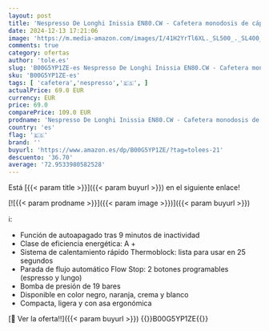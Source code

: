 ```yaml
---
layout: post
title: 'Nespresso De Longhi Inissia EN80.CW - Cafetera monodosis de cápsulas Nespresso  19 bares  apagado automático  color crema  Incluye pack de bienvenida con 7 cápsulas'
date: 2024-12-13 17:21:06
image: 'https://m.media-amazon.com/images/I/41H2YrTl6XL._SL500_._SL400_.jpg'
comments: true
category: ofertas
author: 'tole.es'
slug: 'B00G5YP1ZE-es Nespresso De Longhi Inissia EN80.CW - Cafetera monodosis...'
sku: 'B00G5YP1ZE-es'
tags: [ 'cafetera','nespresso','🇪🇸', ]
actualPrice: 69.0 EUR
currency: EUR
price: 69.0
comparePrice: 109.0 EUR
prodname: 'Nespresso De Longhi Inissia EN80.CW - Cafetera monodosis de cápsulas Nespresso  19 bares  apagado automático  color crema  Incluye pack de bienvenida con 7 cápsulas'
country: 'es'
flag: '🇪🇸'
brand: ''
buyurl: 'https://www.amazon.es/dp/B00G5YP1ZE/?tag=tolees-21'
descuento: '36.70'
average: '72.9533980582528'
---
```


Está [{{< param title >}}]({{< param buyurl >}}) en el siguiente enlace!

[![{{< param prodname >}}]({{< param image >}})]({{< param buyurl >}})

ℹ️:

- Función de autoapagado tras 9 minutos de inactividad
- Clase de eficiencia energética: A +
- Sistema de calentamiento rápido Thermoblock: lista para usar en 25 segundos
- Parada de flujo automático Flow Stop: 2 botones programables (espresso y lungo)
- Bomba de presión de 19 bares
- Disponible en color negro, naranja, crema y blanco
- Compacta, ligera y con asa ergonómica

[🛒 Ver la oferta!!]({{< param buyurl >}})
{{<world>}}B00G5YP1ZE{{</world>}}
